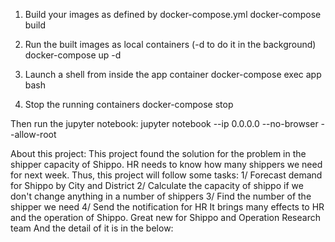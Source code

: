 1. Build your images as defined by docker-compose.yml
   docker-compose build
2. Run the built images as local containers (-d to do it in the background)
   docker-compose up -d

3. Launch a shell from inside the app container
   docker-compose exec app bash

4. Stop the running containers
   docker-compose stop
  
  Then run the jupyter notebook:
  jupyter notebook --ip 0.0.0.0 --no-browser --allow-root
   
About this project:
This project found the solution for the problem in the shipper capacity of Shippo. HR needs to know how many shippers we need for next week.
Thus, this project will follow some tasks:
1/ Forecast demand for Shippo by City and District
2/ Calculate the capacity of shippo if we don't change anything in a number of shippers
3/ Find the number of the shipper we need 
4/ Send the notification for HR
It brings many effects to HR and the operation of Shippo. Great new for Shippo and Operation Research team
And the detail of it is in the below: